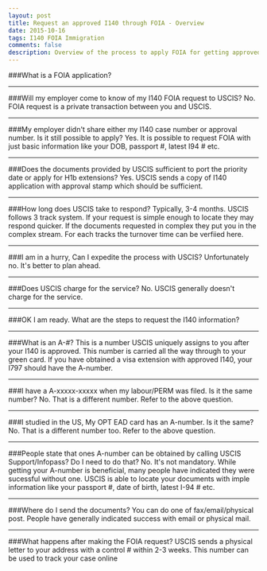 ```yaml
---
layout: post
title: Request an approved I140 through FOIA - Overview
date: 2015-10-16
tags: I140 FOIA Immigration
comments: false
description: Overview of the process to apply FOIA for getting approved I140 application.
---
```

###What is a FOIA application?
* * *
###Will my employer come to know of my I140 FOIA request to USCIS?
No. FOIA request is a private transaction between you and USCIS.
* * *
###My employer didn't share either my I140 case number or approval number. Is it still possible to apply?
Yes. It is possible to request FOIA with just basic information like your DOB, passport #, latest I94 # etc.
* * *
###Does the documents provided by USCIS sufficient to port the priority date or apply for H1b extensions?
Yes. USCIS sends a copy of I140 application with approval stamp which should be sufficient.
* * *
###How long does USCIS take to respond?
Typically, 3-4 months. USCIS follows 3 track system. If your request is simple enough to locate they may respond quicker. If the documents requested in complex they put you in the complex stream. For each tracks the turnover time can be
verfiied here.
* * *
###I am in a hurry, Can I expedite the process with USCIS?
Unfortunately no. It's better to plan ahead.
* * *
###Does USCIS charge for the service?
No. USCIS generally doesn't charge for the service.
* * *
###OK I am ready. What are the steps to request the I140 information?
* * *
###What is an A-#?
This is a number USCIS uniquely assigns to you after your I140 is approved. This number is carried all the way through to your green card. If you have obtained a visa extension with approved I140, your I797 should have the A-number.
* * *
###I have a A-xxxxx-xxxxx when my labour/PERM was filed. Is it the same number?
No. That is a different number. Refer to the above question.
* * *
###I studied in the US, My OPT EAD card has an A-number. Is it the same?
No. That is a different number too. Refer to the above question.
* * *
###People state that ones A-number can be obtained by calling USCIS Support/Infopass? Do I need to do that?
No. It's not mandatory. While getting your A-number is beneficial, many people have indicated they were sucessful without one. USCIS is able to locate your documents with imple information like your passport #, date of birth, latest I-94 # etc.
* * *
###Where do I send the documents?
You can do one of fax/email/physical post. People have generally indicated success with email or physical mail.
* * *
###What happens after making the FOIA request?
USCIS sends a physical letter to your address with a control # within 2-3 weeks. This number can be used to track your case online
